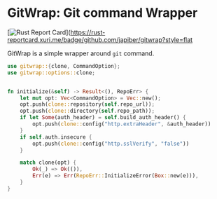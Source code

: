 # GitWrap: Git command Wrapper

[![Rust Report Card](https://rust-reportcard.xuri.me/badge/github.com/japiber/gitwrap?style=flat)](https://rust-reportcard.xuri.me/badge/github.com/japiber/gitwrap?style=flat


GitWrap is a simple wrapper around `git` command.

```rust
use gitwrap::{clone, CommandOption};
use gitwrap::options::clone;


fn initialize(&self) -> Result<(), RepoErr> {
    let mut opt: Vec<CommandOption> = Vec::new();
    opt.push(clone::repository(self.repo_url));
    opt.push(clone::directory(self.repo_path));
    if let Some(auth_header) = self.build_auth_header() {
        opt.push(clone::config("http.extraHeader", &auth_header))
    }
    if self.auth.insecure {
        opt.push(clone::config("http.sslVerify", "false"))
    }

    match clone(opt) {
        Ok(_) => Ok(()),
        Err(e) => Err(RepoErr::InitializeError(Box::new(e))),
    }
}

```
